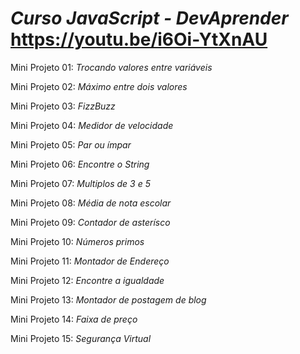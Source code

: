 # *Curso JavaScript - DevAprender* https://youtu.be/i6Oi-YtXnAU

Mini Projeto 01: _Trocando valores entre variáveis_

Mini Projeto 02: _Máximo entre dois valores_

Mini Projeto 03: _FizzBuzz_

Mini Projeto 04: _Medidor de velocidade_

Mini Projeto 05: _Par ou ímpar_

Mini Projeto 06: _Encontre o String_

Mini Projeto 07: _Multiplos de 3 e 5_

Mini Projeto 08: _Média de nota escolar_

Mini Projeto 09: _Contador de asterísco_

Mini Projeto 10: _Números primos_

Mini Projeto 11: _Montador de Endereço_

Mini Projeto 12: _Encontre a igualdade_

Mini Projeto 13: _Montador de postagem de blog_

Mini Projeto 14: _Faixa de preço_

Mini Projeto 15: _Segurança Virtual_

